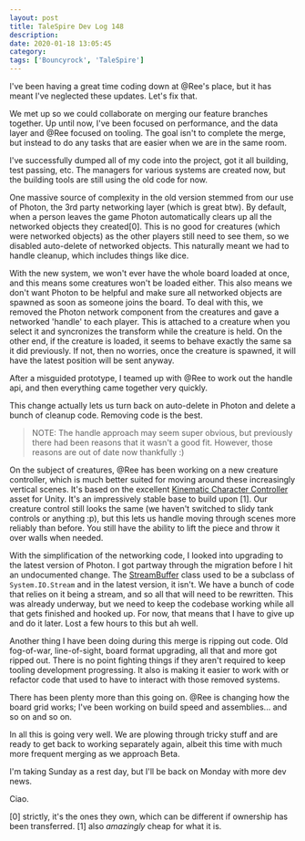 ```yaml
---
layout: post
title: TaleSpire Dev Log 148
description:
date: 2020-01-18 13:05:45
category:
tags: ['Bouncyrock', 'TaleSpire']
---
```


I've been having a great time coding down at @Ree's place, but it has meant I've neglected these updates. Let's fix that.

We met up so we could collaborate on merging our feature branches together. Up until now, I've been focused on performance, and the data layer and @Ree focused on tooling. The goal isn't to complete the merge, but instead to do any tasks that are easier when we are in the same room.

I've successfully dumped all of my code into the project, got it all building, test passing, etc. The managers for various systems are created now, but the building tools are still using the old code for now.

One massive source of complexity in the old version stemmed from our use of Photon, the 3rd party networking layer (which is great btw). By default, when a person leaves the game Photon automatically clears up all the networked objects they created[0]. This is no good for creatures (which were networked objects) as the other players still need to see them, so we disabled auto-delete of networked objects. This naturally meant we had to handle cleanup, which includes things like dice.

With the new system, we won't ever have the whole board loaded at once, and this means some creatures won't be loaded either. This also means we don't want Photon to be helpful and make sure all networked objects are spawned as soon as someone joins the board. To deal with this, we removed the Photon network component from the creatures and gave a networked 'handle' to each player. This is attached to a creature when you select it and syncronizes the transform while the creature is held. On the other end, if the creature is loaded, it seems to behave exactly the same sa it did previously. If not, then no worries, once the creature is spawned, it will have the latest position will be sent anyway. 

After a misguided prototype, I teamed up with @Ree to work out the handle api, and then everything came together very quickly.

This change actually lets us turn back on auto-delete in Photon and delete a bunch of cleanup code. Removing code is the best.

> NOTE: The handle approach may seem super obvious, but previously there had been reasons that it wasn't a good fit. However, those reasons are out of date now thankfully :)

On the subject of creatures, @Ree has been working on a new creature controller, which is much better suited for moving around these increasingly vertical scenes. It's based on the excellent [Kinematic Character Controller](https://assetstore.unity.com/packages/tools/physics/kinematic-character-controller-99131) asset for Unity. It's an impressively stable base to build upon [1]. Our creature control still looks the same (we haven't switched to slidy tank controls or anything :p), but this lets us handle moving through scenes more reliably than before. You still have the ability to lift the piece and throw it over walls when needed.

With the simplification of the networking code, I looked into upgrading to the latest version of Photon. I got partway through the migration before I hit an undocumented change. The [StreamBuffer](https://doc.photonengine.com/en-us/pun/current/reference/serialization-in-photon#streambuffer_method) class used to be a subclass of `System.IO.Stream` and in the latest version, it isn't. We have a bunch of code that relies on it being a stream, and so all that will need to be rewritten. This was already underway, but we need to keep the codebase working while all that gets finished and hooked up. For now, that means that I have to give up and do it later. Lost a few hours to this but ah well.

Another thing I have been doing during this merge is ripping out code. Old fog-of-war, line-of-sight, board format upgrading, all that and more got ripped out. There is no point fighting things if they aren't required to keep tooling development progressing. It also is making it easier to work with or refactor code that used to have to interact with those removed systems.

There has been plenty more than this going on. @Ree is changing how the board grid works; I've been working on build speed and assemblies... and so on and so on. 

In all this is going very well. We are plowing through tricky stuff and are ready to get back to working separately again, albeit this time with much more frequent merging as we approach Beta. 

I'm taking Sunday as a rest day, but I'll be back on Monday with more dev news. 

Ciao.


[0] strictly, it's the ones they own, which can be different if ownership has been transferred.
[1] also *amazingly* cheap for what it is.
